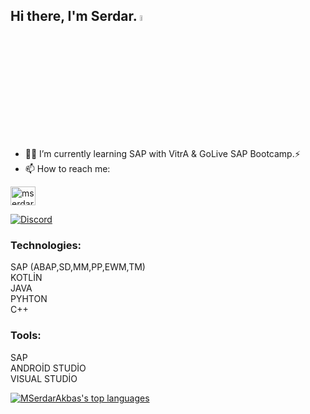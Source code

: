 ## Hi there, I'm Serdar. <a href="https://www.gautamkrishnar.com/"><img src="https://media.giphy.com/media/hvRJCLFzcasrR4ia7z/giphy.gif" width="5%"></a>


- 🌱💬 I’m currently learning SAP with VitrA & GoLive SAP Bootcamp.⚡
- 📫 How to reach me:

<a href="https://linkedin.com/in/mserdarakbas" target="blank"><img align="center" src="https://raw.githubusercontent.com/rahuldkjain/github-profile-readme-generator/master/src/images/icons/Social/linked-in-alt.svg" alt="mserdarakbas" height="30" width="40" /></a>


[![Discord](https://badgen.net/badge/icon/discord?icon=discord&label)](https://discord.com/channels/@serdarAkba%C5%9F#3945)

  ### Technologies:
  
  SAP (ABAP,SD,MM,PP,EWM,TM)  
  KOTLİN  
  JAVA  
  PYHTON  
  C++ 
  
  ### Tools:
  
  SAP  
  ANDROİD STUDİO  
  VISUAL STUDİO 
  
  
  [![MSerdarAkbas's top languages](https://github-readme-stats.vercel.app/api/top-langs/?username=MSerdarAkbas&theme=blue-green)](https://github.com/anuraghazra/github-readme-stats)
  
  

